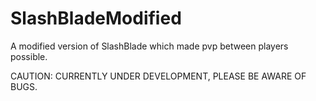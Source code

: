 # SlashBladeModified

A modified version of SlashBlade which made pvp between players possible.

CAUTION: CURRENTLY UNDER DEVELOPMENT, PLEASE BE AWARE OF BUGS.

